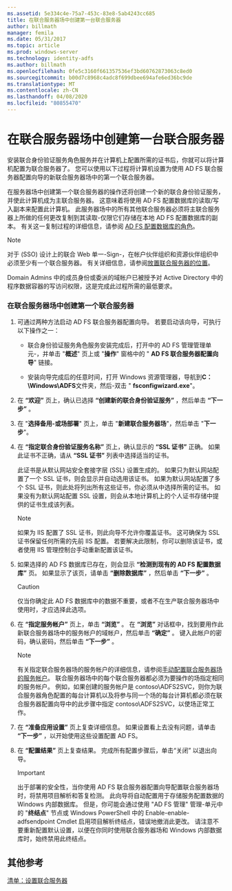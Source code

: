 ```yaml
---
ms.assetid: 5e334c4e-75a7-453c-83e8-5ab4243cc685
title: 在联合服务器场中创建第一台联合服务器
author: billmath
manager: femila
ms.date: 05/31/2017
ms.topic: article
ms.prod: windows-server
ms.technology: identity-adfs
ms.author: billmath
ms.openlocfilehash: 0fe5c3160f661357536ef3bd60762873063c8ed0
ms.sourcegitcommit: b00d7c8968c4adc8f699dbee694afe6ed36bc9de
ms.translationtype: MT
ms.contentlocale: zh-CN
ms.lasthandoff: 04/08/2020
ms.locfileid: "80855470"
---
```

# <a name="create-the-first-federation-server-in-a-federation-server-farm"></a>在联合服务器场中创建第一台联合服务器

安装联合身份验证服务角色服务并在计算机上配置所需的证书后，你就可以将计算机配置为联合服务器了。 您可以使用以下过程将计算机设置为使用 AD FS 联合服务器配置向导的新联合服务器场中的第一个联合服务器。  
  
在服务器场中创建第一个联合服务器的操作还将创建一个新的联合身份验证服务，并使此计算机成为主联合服务器。 这意味着将使用 AD FS 配置数据库的读取\/写入副本来配置此计算机。 此服务器场中的所有其他联合服务器必须将主联合服务器上所做的任何更改复制到其读取\-仅限它们存储在本地 AD FS 配置数据库的副本。 有关这一复制过程的详细信息，请参阅 [AD FS 配置数据库的角色](../../ad-fs/technical-reference/The-Role-of-the-AD-FS-Configuration-Database.md)。  
  
> [!NOTE]  
> 对于 \(SSO\) 设计上的联合 Web 单一\-Sign\-，在帐户伙伴组织和资源伙伴组织中必须至少有一个联合服务器。 有关详细信息，请参阅[放置联合服务器的位置](https://technet.microsoft.com/library/dd807127.aspx)。  
  
Domain Admins 中的成员身份或委派的域帐户已被授予对 Active Directory 中的程序数据容器的写访问权限，这是完成此过程所需的最低要求。  
  
### <a name="to-create-the-first-federation-server-in-a-federation-server-farm"></a>在联合服务器场中创建第一个联合服务器  
  
1.  可通过两种方法启动 AD FS 联合服务器配置向导。 若要启动该向导，可执行以下操作之一：  
  
    -   联合身份验证服务角色服务安装完成后，打开中的 AD FS 管理管理单元\-，并单击 "**概述**" 页上或 "**操作**" 窗格中的 " **AD FS 联合服务器配置向导**" 链接。  
  
    -   安装向导完成后的任意时间，打开 Windows 资源管理器，导航到**C：\\Windows\\ADFS**文件夹，然后\-双击 " **fsconfigwizard.exe**"。  
  
2.  在 **“欢迎”** 页上，确认已选择 **“创建新的联合身份验证服务”** ，然后单击 **“下一步”** 。  
  
3.  在 "**选择备用\-或场部署**" 页上，单击 "**新建联合服务器场**"，然后单击 "**下一步**"。  
  
4.  在 **“指定联合身份验证服务名称”** 页上，确认显示的 **“SSL 证书”** 正确。 如果此证书不正确，请从 **“SSL 证书”** 列表中选择适当的证书。  
  
    此证书是从默认网站安全套接字层 \(SSL\) 设置生成的。 如果只为默认网站配置了一个 SSL 证书，则会显示并自动选用该证书。 如果为默认网站配置了多个 SSL 证书，则此处将列出所有这些证书，你必须从中选择所需的证书。 如果没有为默认网站配置 SSL 设置，则会从本地计算机上的个人证书存储中提供的证书生成该列表。  
  
    > [!NOTE]  
    > 如果为 IIS 配置了 SSL 证书，则此向导不允许你覆盖证书。 这可确保为 SSL 证书保留任何所需的先前 IIS 配置。 若要解决此限制，你可以删除该证书，或者使用 IIS 管理控制台手动重新配置该证书。  
  
5.  如果选择的 AD FS 数据库已存在，则会显示 **“检测到现有的 AD FS 配置数据库”** 页。 如果显示了该页，请单击 **“删除数据库”** ，然后单击 **“下一步”** 。  
  
    > [!CAUTION]  
    > 仅当你确定此 AD FS 数据库中的数据不重要，或者不在生产联合服务器场中使用时，才应选择此选项。  
  
6.  在 **“指定服务帐户”** 页上，单击 **“浏览”** 。 在 **“浏览”** 对话框中，找到要用作此新联合服务器场中的服务帐户的域帐户，然后单击 **“确定”** 。 键入此帐户的密码，确认密码，然后单击 **“下一步”** 。  
  
    > [!NOTE]  
    > 有关指定联合服务器场的服务帐户的详细信息，请参阅[手动配置联合服务器场的服务帐户](Manually-Configure-a-Service-Account-for-a-Federation-Server-Farm.md)。 联合服务器场中的每个联合服务器都必须为要操作的场指定相同的服务帐户。 例如，如果创建的服务帐户是 contoso\\ADFS2SVC，则你为联合服务器角色配置的每台计算机以及将参与同一个场的每台计算机都必须在联合服务器配置向导中的此步骤中指定 contoso\\ADFS2SVC，以使场正常工作。  
  
7.  在 **“准备应用设置”** 页上复查详细信息。 如果设置看上去没有问题，请单击 **“下一步”** ，以开始使用这些设置配置 AD FS。  
  
8.  在 **“配置结果”** 页上复查结果。 完成所有配置步骤后，单击“关闭”  以退出向导。  
  
    > [!IMPORTANT]  
    > 出于部署的安全性，当你使用 AD FS 联合服务器配置向导配置联合服务器场时，将禁用项目解析和答复检测。 此向导将自动配置用于存储服务配置数据的 Windows 内部数据库。 但是，你可能会通过使用 "AD FS 管理" 管理\-单元中的 "**终结点**" 节点或 Windows PowerShell 中的 Enable\-enable-adfsendpoint Cmdlet 启用项目解析终结点，错误地撤消此更改。 请注意不要重新配置默认设置，以便在你同时使用联合服务器场和 Windows 内部数据库时，始终禁用此终结点。  
  
## <a name="additional-references"></a>其他参考  
[清单：设置联合服务器](Checklist--Setting-Up-a-Federation-Server.md)  
  

